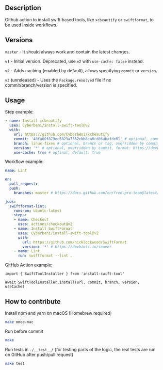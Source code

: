 ## Description

Github action to install swift based tools, like `xcbeautify` or `swiftformat`, to be used inside workflows.

## Versions

`master` - It should always work and contain the latest changes.

`v1` - Initial version. Deprecated, use `v2` with `use-cache: false` instead.

`v2` - Adds caching (enabled by default), allows specifying `commit` or `version`.

`v3` (unreleased) - Uses the `Package.resolved` file if no commit/branch/version is specified.

## Usage

Step example:
```yaml
- name: Install xcbeautify
  uses: Cyberbeni/install-swift-tool@v2
  with:
    url: https://github.com/Cyberbeni/xcbeautify
    commit: '40fa00f879ec5823a7362cbb8ca0cd06abafde61' # optional, commit hash
    branch: linux-fixes # optional, branch or tag, overridden by commit/version
    version: '*' # optional, overridden by commit, format: https://devhints.io/semver
    use-cache: true # optinal, default: true
```

Workflow example:
```yaml
name: Lint

on: 
  pull_request:
  push:
    branches: master # https://docs.github.com/en/free-pro-team@latest/actions/guides/caching-dependencies-to-speed-up-workflows#restrictions-for-accessing-a-cache

jobs:
  swiftformat-lint:
    runs-on: ubuntu-latest
    steps:
    - name: Checkout
      uses: actions/checkout@v2
    - name: Install SwiftFormat
      uses: Cyberbeni/install-swift-tool@v2
      with:
        url: https://github.com/nicklockwood/SwiftFormat
        version: '*' # https://devhints.io/semver
    - name: Lint
      run: swiftformat --lint .
```

GitHub Action example:
```tsx
import { SwiftToolInstaller } from 'install-swift-tool'

await SwiftToolInstaller.install(url, commit, branch, version, useCache)
```

## How to contribute

Install npm and yarn on macOS (Homebrew required)
```bash
make once-mac
```

Run before commit
```bash
make
```

Run tests in `./__test__/` (for testing parts of the logic, the real tests are run on GitHub after push/pull request)
```bash
make test
```
